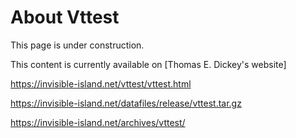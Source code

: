 # About Vttest

This page is under construction.

This content is currently available on [Thomas E. Dickey's website]

https://invisible-island.net/vttest/vttest.html

https://invisible-island.net/datafiles/release/vttest.tar.gz

https://invisible-island.net/archives/vttest/
